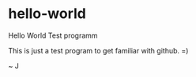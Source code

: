hello-world
===========

Hello World Test programm

This is just a test program to get familiar with github. =)

~ J
